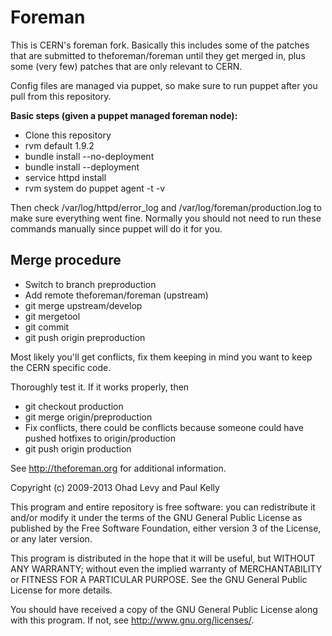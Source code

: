 # Foreman

This is CERN's foreman fork. Basically this includes some of the patches that are submitted to theforeman/foreman until they get merged in, plus some (very few) patches that are only relevant to CERN.

Config files are managed via puppet, so make sure to run puppet after you pull from this repository.

**Basic steps (given a puppet managed foreman node):**

  *   Clone this repository
  *   rvm default 1.9.2
  *   bundle install --no-deployment
  *   bundle install --deployment
  *   service httpd install
  *  rvm system do puppet agent -t -v

  Then check /var/log/httpd/error_log and /var/log/foreman/production.log to make sure everything went fine.
  Normally you should not need to run these commands manually since puppet will do it for you.

## Merge procedure

  * Switch to branch preproduction
  * Add remote theforeman/foreman (upstream)
* git merge upstream/develop
* git mergetool
* git commit
* git push origin preproduction


Most likely you'll get conflicts, fix them keeping in mind you want to keep the CERN specific code.

Thoroughly test it. If it works properly, then

* git checkout production
* git merge origin/preproduction
* Fix conflicts, there could be conflicts because someone could have pushed hotfixes to origin/production
* git push origin production


See http://theforeman.org for additional information.

Copyright (c) 2009-2013 Ohad Levy and Paul Kelly

This program and entire repository is free software: you can redistribute it and/or modify
it under the terms of the GNU General Public License as published by
the Free Software Foundation, either version 3 of the License, or
any later version.

This program is distributed in the hope that it will be useful,
but WITHOUT ANY WARRANTY; without even the implied warranty of
MERCHANTABILITY or FITNESS FOR A PARTICULAR PURPOSE.  See the
GNU General Public License for more details.

You should have received a copy of the GNU General Public License
along with this program.  If not, see <http://www.gnu.org/licenses/>.

